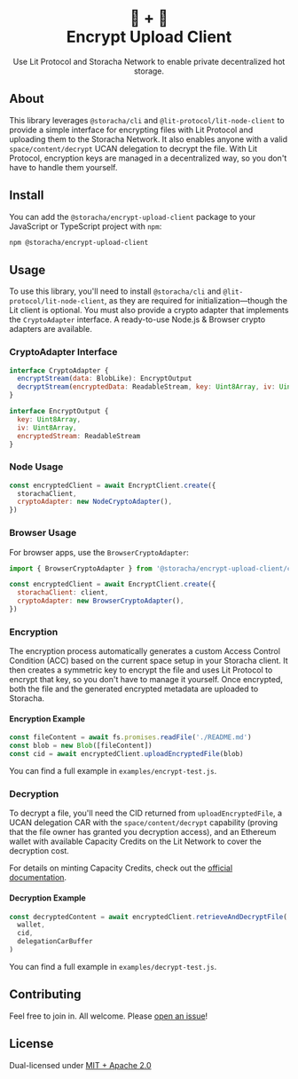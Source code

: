 <h1 align="center">🐔 + 🔑<br/>Encrypt Upload Client</h1>
<p align="center">Use Lit Protocol and Storacha Network to enable private decentralized hot storage.</a></p>

## About

This library leverages `@storacha/cli` and `@lit-protocol/lit-node-client` to provide a simple interface for encrypting files with Lit Protocol and uploading them to the Storacha Network. It also enables anyone with a valid `space/content/decrypt` UCAN delegation to decrypt the file. With Lit Protocol, encryption keys are managed in a decentralized way, so you don't have to handle them yourself.

## Install

You can add the `@storacha/encrypt-upload-client` package to your JavaScript or TypeScript project with `npm`:

```sh
npm @storacha/encrypt-upload-client
```

## Usage

To use this library, you'll need to install `@storacha/cli` and `@lit-protocol/lit-node-client`, as they are required for initialization—though the Lit client is optional. You must also provide a crypto adapter that implements the `CryptoAdapter` interface. A ready-to-use Node.js & Browser crypto adapters are available.

### CryptoAdapter Interface

```js
interface CryptoAdapter {
  encryptStream(data: BlobLike): EncryptOutput
  decryptStream(encryptedData: ReadableStream, key: Uint8Array, iv: Uint8Array): ReadableStream
}

interface EncryptOutput {
  key: Uint8Array,
  iv: Uint8Array,
  encryptedStream: ReadableStream
}
```

### Node Usage

```js
const encryptedClient = await EncryptClient.create({
  storachaClient,
  cryptoAdapter: new NodeCryptoAdapter(),
})
```

### Browser Usage

For browser apps, use the `BrowserCryptoAdapter`:

```js
import { BrowserCryptoAdapter } from '@storacha/encrypt-upload-client/crypto-adapters/browser-crypto-adapter.js'

const encryptedClient = await EncryptClient.create({
  storachaClient: client,
  cryptoAdapter: new BrowserCryptoAdapter(),
})
```

### Encryption

The encryption process automatically generates a custom Access Control Condition (ACC) based on the current space setup in your Storacha client. It then creates a symmetric key to encrypt the file and uses Lit Protocol to encrypt that key, so you don't have to manage it yourself. Once encrypted, both the file and the generated encrypted metadata are uploaded to Storacha.

#### Encryption Example

```js
const fileContent = await fs.promises.readFile('./README.md')
const blob = new Blob([fileContent])
const cid = await encryptedClient.uploadEncryptedFile(blob)
```

You can find a full example in `examples/encrypt-test.js`.

### Decryption

To decrypt a file, you'll need the CID returned from `uploadEncryptedFile`, a UCAN delegation CAR with the `space/content/decrypt` capability (proving that the file owner has granted you decryption access), and an Ethereum wallet with available Capacity Credits on the Lit Network to cover the decryption cost.

For details on minting Capacity Credits, check out the [official documentation](https://developer.litprotocol.com/concepts/capacity-credits-concept).

#### Decryption Example

```js
const decryptedContent = await encryptedClient.retrieveAndDecryptFile(
  wallet,
  cid,
  delegationCarBuffer
)
```

You can find a full example in `examples/decrypt-test.js`.

## Contributing

Feel free to join in. All welcome. Please [open an issue](https://github.com/storacha/upload-service/issues)!

## License

Dual-licensed under [MIT + Apache 2.0](https://github.com/storacha/upload-service/blob/main/license.md)
